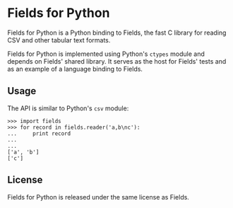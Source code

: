 Fields for Python
=================

Fields for Python is a Python binding to Fields, the fast C library for
reading CSV and other tabular text formats.

Fields for Python is implemented using Python's `ctypes` module and depends
on Fields' shared library. It serves as the host for Fields' tests and as an
example of a language binding to Fields.


Usage
-----

The API is similar to Python's `csv` module:

    >>> import fields
    >>> for record in fields.reader('a,b\nc'):
    ...     print record
    ...
    ...
    ['a', 'b']
    ['c']


License
-------

Fields for Python is released under the same license as Fields.
